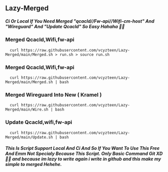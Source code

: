 ## Lazy-Merged
##### Ci Or Local If You Need Merged "qcacld//Fw-api//Wifi-cm-host" And "Wireguard" And "Update Qcacld" So Easy Hahaha 🤣🤣

### Merged Qcacld,Wifi,fw-api
      curl https://raw.githubusercontent.com/vcyzteen/Lazy-Merged/main/Merged.sh > run.sh > source run.sh

### Merged Qcacld,Wifi,fw-api
      curl https://raw.githubusercontent.com/vcyzteen/Lazy-Merged/main/Merged.sh | bash

### Merged Wireguard Into New ( Kramel )
      curl https://raw.githubusercontent.com/vcyzteen/Lazy-Merged/main/Wire.sh | bash

### Update Qcacld,wifi,fw-api
      curl https://raw.githubusercontent.com/vcyzteen/Lazy-Merged/main/Update.sh | bash

##### This Is Script Support Local And Ci And So If You Want To Use This Free And Emm Not Specialy Because This Script. Only Basic Command Git XD 🤣🤣 and because im lazy to write again i write in github and this make my simple to merged Hehehe. 
